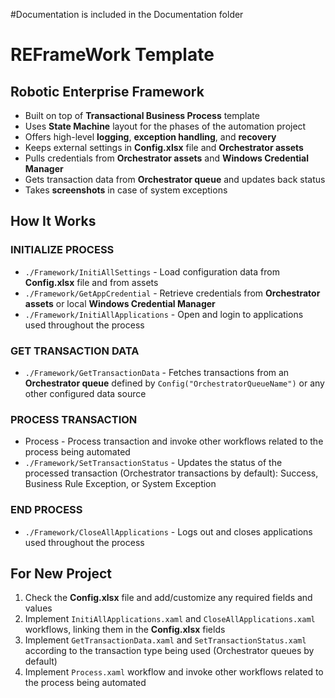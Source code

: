 #Documentation is included in the Documentation folder
# REFrameWork Template

## Robotic Enterprise Framework

- Built on top of **Transactional Business Process** template
- Uses **State Machine** layout for the phases of the automation project
- Offers high-level **logging**, **exception handling**, and **recovery**
- Keeps external settings in **Config.xlsx** file and **Orchestrator assets**
- Pulls credentials from **Orchestrator assets** and **Windows Credential Manager**
- Gets transaction data from **Orchestrator queue** and updates back status
- Takes **screenshots** in case of system exceptions

## How It Works

### INITIALIZE PROCESS
- `./Framework/InitiAllSettings` - Load configuration data from **Config.xlsx** file and from assets
- `./Framework/GetAppCredential` - Retrieve credentials from **Orchestrator assets** or local **Windows Credential Manager**
- `./Framework/InitiAllApplications` - Open and login to applications used throughout the process

### GET TRANSACTION DATA
- `./Framework/GetTransactionData` - Fetches transactions from an **Orchestrator queue** defined by `Config("OrchestratorQueueName")` or any other configured data source

### PROCESS TRANSACTION
- Process - Process transaction and invoke other workflows related to the process being automated
- `./Framework/SetTransactionStatus` - Updates the status of the processed transaction (Orchestrator transactions by default): Success, Business Rule Exception, or System Exception

### END PROCESS
- `./Framework/CloseAllApplications` - Logs out and closes applications used throughout the process

## For New Project
1. Check the **Config.xlsx** file and add/customize any required fields and values
2. Implement `InitiAllApplications.xaml` and `CloseAllApplications.xaml` workflows, linking them in the **Config.xlsx** fields
3. Implement `GetTransactionData.xaml` and `SetTransactionStatus.xaml` according to the transaction type being used (Orchestrator queues by default)
4. Implement `Process.xaml` workflow and invoke other workflows related to the process being automated

